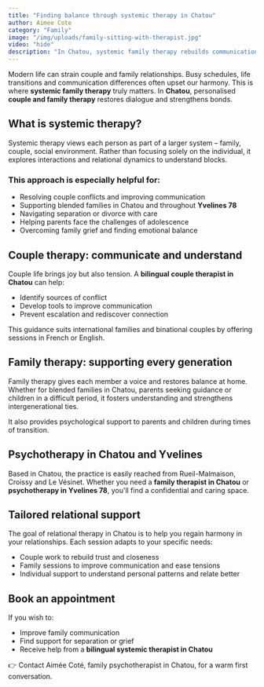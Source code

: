 ```yaml
---
title: "Finding balance through systemic therapy in Chatou"
author: Aimee Cote
category: "Family"
image: "/img/uploads/family-sitting-with-therapist.jpg"
video: "hide"
description: "In Chatou, systemic family therapy rebuilds communication and strengthens bonds for couples and families facing life's challenges."
---
```


<p>Modern life can strain couple and family relationships. Busy schedules, life transitions and communication differences often upset our harmony. This is where <strong>systemic family therapy</strong> truly matters. In <strong>Chatou</strong>, personalised <strong>couple and family therapy</strong> restores dialogue and strengthens bonds.</p>

<h2>What is systemic therapy?</h2>

<p>Systemic therapy views each person as part of a larger system – family, couple, social environment. Rather than focusing solely on the individual, it explores interactions and relational dynamics to understand blocks.</p>

<h3>This approach is especially helpful for:</h3>

<ul>
<li>Resolving couple conflicts and improving communication</li>
<li>Supporting blended families in Chatou and throughout <strong>Yvelines 78</strong></li>
<li>Navigating separation or divorce with care</li>
<li>Helping parents face the challenges of adolescence</li>
<li>Overcoming family grief and finding emotional balance</li>
</ul>

<h2>Couple therapy: communicate and understand</h2>

<p>Couple life brings joy but also tension. A <strong>bilingual couple therapist in Chatou</strong> can help:</p>

<ul>
<li>Identify sources of conflict</li>
<li>Develop tools to improve communication</li>
<li>Prevent escalation and rediscover connection</li>
</ul>

<p>This guidance suits international families and binational couples by offering sessions in French or English.</p>

<h2>Family therapy: supporting every generation</h2>

<p>Family therapy gives each member a voice and restores balance at home. Whether for blended families in Chatou, parents seeking guidance or children in a difficult period, it fosters understanding and strengthens intergenerational ties.</p>

<p>It also provides psychological support to parents and children during times of transition.</p>

<h2>Psychotherapy in Chatou and Yvelines</h2>

<p>Based in Chatou, the practice is easily reached from Rueil-Malmaison, Croissy and Le Vésinet. Whether you need a <strong>family therapist in Chatou</strong> or <strong>psychotherapy in Yvelines 78</strong>, you'll find a confidential and caring space.</p>

<h2>Tailored relational support</h2>

<p>The goal of relational therapy in Chatou is to help you regain harmony in your relationships. Each session adapts to your specific needs:</p>

<ul>
<li>Couple work to rebuild trust and closeness</li>
<li>Family sessions to improve communication and ease tensions</li>
<li>Individual support to understand personal patterns and relate better</li>
</ul>

<h2>Book an appointment</h2>

<p>If you wish to:</p>

<ul>
<li>Improve family communication</li>
<li>Find support for separation or grief</li>
<li>Receive help from a <strong>bilingual systemic therapist in Chatou</strong></li>
</ul>

<p>👉 Contact Aimée Coté, family psychotherapist in Chatou, for a warm first conversation.</p>

